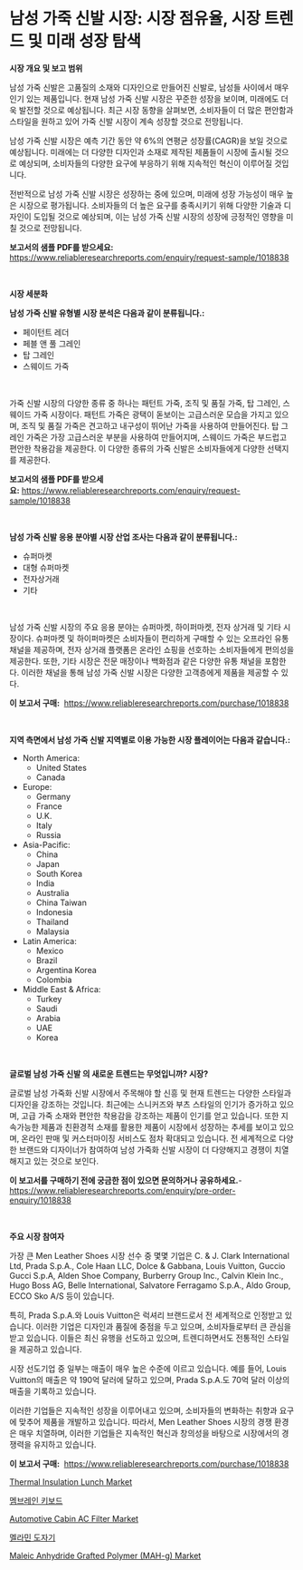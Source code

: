<p><h1>남성 가죽 신발 시장: 시장 점유율, 시장 트렌드 및 미래 성장 탐색</h1></p><p><strong>시장 개요 및 보고 범위</strong></p>
<p><p>남성 가죽 신발은 고품질의 소재와 디자인으로 만들어진 신발로, 남성들 사이에서 매우 인기 있는 제품입니다. 현재 남성 가죽 신발 시장은 꾸준한 성장을 보이며, 미래에도 더욱 발전할 것으로 예상됩니다. 최근 시장 동향을 살펴보면, 소비자들이 더 많은 편안함과 스타일을 원하고 있어 가죽 신발 시장이 계속 성장할 것으로 전망됩니다.</p><p>남성 가죽 신발 시장은 예측 기간 동안 약 6%의 연평균 성장률(CAGR)을 보일 것으로 예상됩니다. 미래에는 더 다양한 디자인과 소재로 제작된 제품들이 시장에 출시될 것으로 예상되며, 소비자들의 다양한 요구에 부응하기 위해 지속적인 혁신이 이루어질 것입니다.</p><p>전반적으로 남성 가죽 신발 시장은 성장하는 중에 있으며, 미래에 성장 가능성이 매우 높은 시장으로 평가됩니다. 소비자들의 더 높은 요구를 충족시키기 위해 다양한 기술과 디자인이 도입될 것으로 예상되며, 이는 남성 가죽 신발 시장의 성장에 긍정적인 영향을 미칠 것으로 전망됩니다.</p></p>
<p><strong>보고서의 샘플 PDF를 받으세요:</strong> <a href="https://www.reliableresearchreports.com/enquiry/request-sample/1018838">https://www.reliableresearchreports.com/enquiry/request-sample/1018838</a></p>
<p>&nbsp;</p>
<p><strong>시장 세분화</strong></p>
<p><strong>남성 가죽 신발 유형별 시장 분석은 다음과 같이 분류됩니다.:</strong></p>
<p><ul><li>페이턴트 레더</li><li>페블 앤 풀 그레인</li><li>탑 그레인</li><li>스웨이드 가죽</li></ul></p>
<p>&nbsp;</p>
<p><p>가죽 신발 시장의 다양한 종류 중 하나는 패턴트 가죽, 조직 및 품질 가죽, 탑 그레인, 스웨이드 가죽 시장이다. 패턴트 가죽은 광택이 돋보이는 고급스러운 모습을 가지고 있으며, 조직 및 품질 가죽은 견고하고 내구성이 뛰어난 가죽을 사용하여 만들어진다. 탑 그레인 가죽은 가장 고급스러운 부분을 사용하여 만들어지며, 스웨이드 가죽은 부드럽고 편안한 착용감을 제공한다. 이 다양한 종류의 가죽 신발은 소비자들에게 다양한 선택지를 제공한다.</p></p>
<p><strong>보고서의 샘플 PDF를 받으세요:</strong>&nbsp;<a href="https://www.reliableresearchreports.com/enquiry/request-sample/1018838">https://www.reliableresearchreports.com/enquiry/request-sample/1018838</a></p>
<p>&nbsp;</p>
<p><strong> 남성 가죽 신발 응용 분야별 시장 산업 조사는 다음과 같이 분류됩니다.:</strong></p>
<p><ul><li>슈퍼마켓</li><li>대형 슈퍼마켓</li><li>전자상거래</li><li>기타</li></ul></p>
<p>&nbsp;</p>
<p><p>남성 가죽 신발 시장의 주요 응용 분야는 슈퍼마켓, 하이퍼마켓, 전자 상거래 및 기타 시장이다. 슈퍼마켓 및 하이퍼마켓은 소비자들이 편리하게 구매할 수 있는 오프라인 유통 채널을 제공하며, 전자 상거래 플랫폼은 온라인 쇼핑을 선호하는 소비자들에게 편의성을 제공한다. 또한, 기타 시장은 전문 매장이나 백화점과 같은 다양한 유통 채널을 포함한다. 이러한 채널을 통해 남성 가죽 신발 시장은 다양한 고객층에게 제품을 제공할 수 있다.</p></p>
<p><strong>이 보고서 구매:</strong>&nbsp; <a href="https://www.reliableresearchreports.com/purchase/1018838">https://www.reliableresearchreports.com/purchase/1018838</a></p>
<p>&nbsp;</p>
<p><strong>지역 측면에서 남성 가죽 신발 지역별로 이용 가능한 시장 플레이어는 다음과 같습니다.:</strong></p>
<p><ul>
    <li>
        North America:
        <ul>
            <li>United States</li>
            <li>Canada</li>
        </ul>
    </li>
    <li>
        Europe:
        <ul>
            <li>Germany</li>
            <li>France</li>
            <li>U.K.</li>
            <li>Italy</li>
            <li>Russia</li>
        </ul>
    </li>
    <li>
        Asia-Pacific:
        <ul>
            <li>China</li>
            <li>Japan</li>
            <li>South Korea</li>
            <li>India</li>
            <li>Australia</li>
            <li>China Taiwan</li>
            <li>Indonesia</li>
            <li>Thailand</li>
            <li>Malaysia</li>
        </ul>
    </li>
    <li>
        Latin America:
        <ul>
            <li>Mexico</li>
            <li>Brazil</li>
            <li>Argentina Korea</li>
            <li>Colombia</li>
        </ul>
    </li>
    <li>
        Middle East & Africa:
        <ul>
            <li>Turkey</li>
            <li>Saudi</li>
            <li>Arabia</li>
            <li>UAE</li>
            <li>Korea</li>
        </ul>
    </li>
    </ul></p>
<p>&nbsp;</p>
<p><strong>글로벌 남성 가죽 신발 의 새로운 트렌드는 무엇입니까? 시장?</strong></p>
<p><p>글로벌 남성 가죽화 신발 시장에서 주목해야 할 신흥 및 현재 트렌드는 다양한 스타일과 디자인을 강조하는 것입니다. 최근에는 스니커즈와 부츠 스타일의 인기가 증가하고 있으며, 고급 가죽 소재와 편안한 착용감을 강조하는 제품이 인기를 얻고 있습니다. 또한 지속가능한 제품과 친환경적 소재를 활용한 제품이 시장에서 성장하는 추세를 보이고 있으며, 온라인 판매 및 커스터마이징 서비스도 점차 확대되고 있습니다. 전 세계적으로 다양한 브랜드와 디자이너가 참여하여 남성 가죽화 신발 시장이 더 다양해지고 경쟁이 치열해지고 있는 것으로 보인다.</p></p>
<p><strong>이 보고서를 구매하기 전에 궁금한 점이 있으면 문의하거나 공유하세요.</strong>- <a href="https://www.reliableresearchreports.com/enquiry/pre-order-enquiry/1018838">https://www.reliableresearchreports.com/enquiry/pre-order-enquiry/1018838</a></p>
<p>&nbsp;</p>
<p><strong>주요 시장 참여자</strong></p>
<p><p>가장 큰 Men Leather Shoes 시장 선수 중 몇몇 기업은 C. & J. Clark International Ltd, Prada S.p.A., Cole Haan LLC, Dolce & Gabbana, Louis Vuitton, Guccio Gucci S.p.A, Alden Shoe Company, Burberry Group Inc., Calvin Klein Inc., Hugo Boss AG, Belle International, Salvatore Ferragamo S.p.A., Aldo Group, ECCO Sko A/S 등이 있습니다.</p><p>특히, Prada S.p.A.와 Louis Vuitton은 럭셔리 브랜드로서 전 세계적으로 인정받고 있습니다. 이러한 기업은 디자인과 품질에 중점을 두고 있으며, 소비자들로부터 큰 관심을 받고 있습니다. 이들은 최신 유행을 선도하고 있으며, 트렌디하면서도 전통적인 스타일을 제공하고 있습니다.</p><p>시장 선도기업 중 일부는 매출이 매우 높은 수준에 이르고 있습니다. 예를 들어, Louis Vuitton의 매출은 약 190억 달러에 달하고 있으며, Prada S.p.A.도 70억 달러 이상의 매출을 기록하고 있습니다.</p><p>이러한 기업들은 지속적인 성장을 이루어내고 있으며, 소비자들의 변화하는 취향과 요구에 맞추어 제품을 개발하고 있습니다. 따라서, Men Leather Shoes 시장의 경쟁 환경은 매우 치열하며, 이러한 기업들은 지속적인 혁신과 창의성을 바탕으로 시장에서의 경쟁력을 유지하고 있습니다.</p></p>
<p><strong>이 보고서 구매:</strong>&nbsp;&nbsp;<a href="https://www.reliableresearchreports.com/purchase/1018838">https://www.reliableresearchreports.com/purchase/1018838</a></p>
<p><p><a href="https://view.publitas.com/reportprime-1/thermal-insulation-lunch-market-research-report-unlocks-analysis-on-the-market-financial-status-market-size-and-market-revenue-upto-2030/">Thermal Insulation Lunch Market</a></p><p><a href="https://github.com/vsoq0zknh59/Market-Research-Report-List-1/blob/main/8975534187487.md">멤브레인 키보드</a></p><p><a href="https://github.com/prosalinda88/Market-Research-Report-List-3/blob/main/automotive-cabin-ac-filter-market.md">Automotive Cabin AC Filter Market</a></p><p><a href="https://github.com/jntpkh496620/Market-Research-Report-List-1/blob/main/1832532187486.md">멜라민 도자기</a></p><p><a href="https://noble-drawer-34c.notion.site/Maleic-Anhydride-Grafted-Polymer-MAH-g-Market-Size-and-Examines-its-Market-Scope-with-a-Primary--577c55b2217843d7b0c68a2dc7ce8669">Maleic Anhydride Grafted Polymer (MAH-g) Market</a></p></p>

